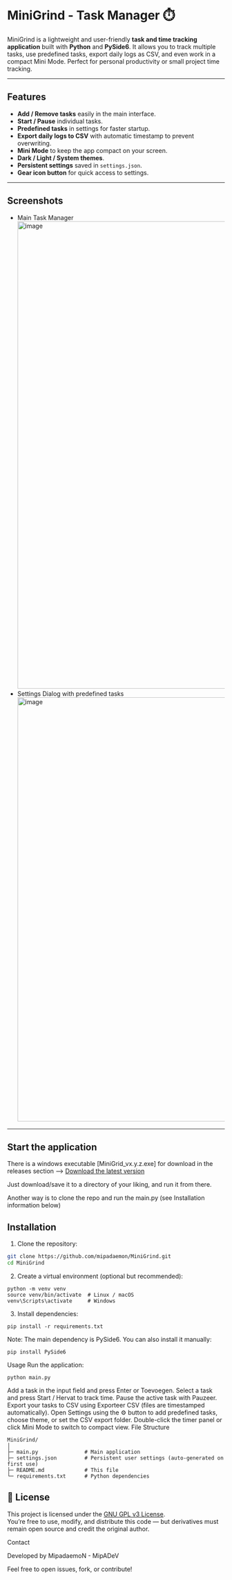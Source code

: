 # MiniGrind - Task Manager ⏱️

MiniGrind is a lightweight and user-friendly **task and time tracking application** built with **Python** and **PySide6**. It allows you to track multiple tasks, use predefined tasks, export daily logs as CSV, and even work in a compact Mini Mode. Perfect for personal productivity or small project time tracking.

---

## Features

- **Add / Remove tasks** easily in the main interface.
- **Start / Pause** individual tasks.
- **Predefined tasks** in settings for faster startup.
- **Export daily logs to CSV** with automatic timestamp to prevent overwriting.
- **Mini Mode** to keep the app compact on your screen.
- **Dark / Light / System themes**.
- **Persistent settings** saved in `settings.json`.
- **Gear icon button** for quick access to settings.

---

## Screenshots

- Main Task Manager
  <img width="1224" height="1080" alt="image" src="https://github.com/user-attachments/assets/b9fa9142-75ba-4c81-8a95-d747e1f5aaff" />
- Settings Dialog with predefined tasks
  <img width="1024" height="980" alt="image" src="https://github.com/user-attachments/assets/f5ef79f1-d822-435f-a6c3-6c3b8aea27db" />
---
## Start the application
There is a windows executable [MiniGrid_vx.y.z.exe] for download in the releases section --> [Download the latest version](../../releases/latest)

Just download/save it to a directory of your liking, and run it from there.

Another way is to clone the repo and run the main.py (see Installation information below)

## Installation

1. Clone the repository:

```bash
git clone https://github.com/mipadaemon/MiniGrind.git
cd MiniGrind
```
2. Create a virtual environment (optional but recommended):
```
python -m venv venv
source venv/bin/activate  # Linux / macOS
venv\Scripts\activate     # Windows
```
3. Install dependencies:
```
pip install -r requirements.txt
```
Note: The main dependency is PySide6. You can also install it manually:
```
pip install PySide6
```
Usage
Run the application:
```
python main.py
```
Add a task in the input field and press Enter or Toevoegen.
Select a task and press Start / Hervat to track time.
Pause the active task with Pauzeer.
Export your tasks to CSV using Exporteer CSV (files are timestamped automatically).
Open Settings using the ⚙️ button to add predefined tasks, choose theme, or set the CSV export folder.
Double-click the timer panel or click Mini Mode to switch to compact view.
File Structure
```
MiniGrind/
│
├─ main.py               # Main application
├─ settings.json         # Persistent user settings (auto-generated on first use)
├─ README.md             # This file
└─ requirements.txt      # Python dependencies
```
## 🧾 License

This project is licensed under the [GNU GPL v3 License](LICENSE).  
You’re free to use, modify, and distribute this code — but derivatives must remain open source and credit the original author.

Contact

Developed by MipadaemoN - MipADeV

Feel free to open issues, fork, or contribute!
